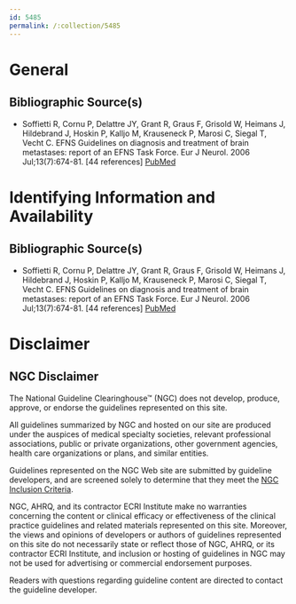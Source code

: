 ```yaml
---
id: 5485
permalink: /:collection/5485
---
```


# General

## Bibliographic Source(s)

- Soffietti R, Cornu P, Delattre JY, Grant R, Graus F, Grisold W, Heimans J, Hildebrand J, Hoskin P, Kalljo M, Krauseneck P, Marosi C, Siegal T, Vecht C. EFNS Guidelines on diagnosis and treatment of brain metastases: report of an EFNS Task Force. Eur J Neurol. 2006 Jul;13(7):674-81. [44 references] [ PubMed ](http://www.ncbi.nlm.nih.gov/entrez/query.fcgi?cmd=Retrieve&db=pubmed&dopt=Abstract&list_uids=16834697)

# Identifying Information and Availability

## Bibliographic Source(s)

- Soffietti R, Cornu P, Delattre JY, Grant R, Graus F, Grisold W, Heimans J, Hildebrand J, Hoskin P, Kalljo M, Krauseneck P, Marosi C, Siegal T, Vecht C. EFNS Guidelines on diagnosis and treatment of brain metastases: report of an EFNS Task Force. Eur J Neurol. 2006 Jul;13(7):674-81. [44 references] [ PubMed ](http://www.ncbi.nlm.nih.gov/entrez/query.fcgi?cmd=Retrieve&db=pubmed&dopt=Abstract&list_uids=16834697)

# Disclaimer

## NGC Disclaimer

The National Guideline Clearinghouse™ (NGC) does not develop, produce, approve, or endorse the guidelines represented on this site.

All guidelines summarized by NGC and hosted on our site are produced under the auspices of medical specialty societies, relevant professional associations, public or private organizations, other government agencies, health care organizations or plans, and similar entities.

Guidelines represented on the NGC Web site are submitted by guideline developers, and are screened solely to determine that they meet the [NGC Inclusion Criteria](/help-and-about/summaries/inclusion-criteria).

NGC, AHRQ, and its contractor ECRI Institute make no warranties concerning the content or clinical efficacy or effectiveness of the clinical practice guidelines and related materials represented on this site. Moreover, the views and opinions of developers or authors of guidelines represented on this site do not necessarily state or reflect those of NGC, AHRQ, or its contractor ECRI Institute, and inclusion or hosting of guidelines in NGC may not be used for advertising or commercial endorsement purposes.

Readers with questions regarding guideline content are directed to contact the guideline developer.

